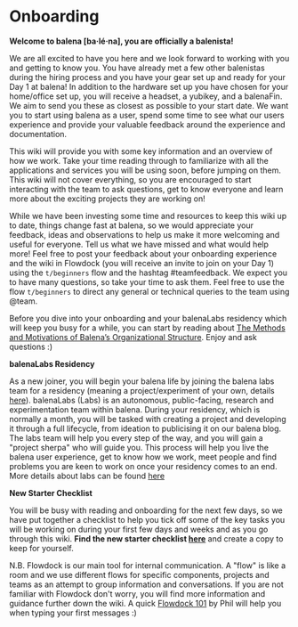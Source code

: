 # Onboarding

**Welcome to balena [ba·lé·na], you are officially a balenista!**

We are all excited to have you here and we look forward to working with you and getting to know you. You have already met a few other balenistas during the hiring process and you have your gear set up and ready for your Day 1 at balena! In addition to the hardware set up you have chosen for your home/office set up, you will receive a headset, a yubikey, and a balenaFin. We aim to send you these as closest as possible to your start date. We want you to start using balena as a user, spend some time to see what our users experience and provide your valuable feedback around the experience and documentation. 

This wiki will provide you with some key information and an overview of how we work. Take your time reading through to familiarize with all the applications and services you will be using soon, before jumping on them. This wiki will not cover everything, so you are encouraged to start interacting with the team to ask questions, get to know everyone and learn more about the exciting projects they are working on! 

While we have been investing some time and resources to keep this wiki up to date, things change fast at balena, so we would appreciate your feedback, ideas and observations to help us make it more welcoming and useful for everyone. Tell us what we have missed and what would help more! Feel free to post your feedback about your onboarding experience and the wiki in Flowdock (you will receive an invite to join on your Day 1) using the `t/beginners` flow and the hashtag #teamfeedback. We expect you to have many questions, so take your time to ask them. Feel free to use the flow `t/beginners` to direct any general or technical queries to the team using @team. 

Before you dive into your onboarding and your balenaLabs residency which will keep you busy for a while, you can start by reading about [The Methods and Motivations of Balena’s Organizational Structure](https://docs.google.com/document/d/13bNM-ynzgPa6yyP3HDir131P-Tgp-DxsJaz0CpLqyds/edit#). Enjoy and ask questions :)


**balenaLabs Residency**

As a new joiner, you will begin your balena life by joining the balena labs team for a residency (meaning a project/experiment of your own, details [here](https://github.com/balena-io/balena-io/wiki/balena-labs-residency)). balenaLabs (Labs) is an autonomous, public-facing, research and experimentation team within balena. During your residency, which is normally a month, you will be tasked with creating a project and developing it through a full lifecycle, from ideation to publicising it on our balena blog. The labs team will help you every step of the way, and you will gain a "project sherpa" who will guide you. 
This process will help you live the balena user experience, get to know how we work, meet people and find problems you are keen to work on once your residency comes to an end.
More details about labs can be found [here](https://github.com/balena-io/balena-io/wiki/balenaLabs)

**New Starter Checklist**

You will be busy with reading and onboarding for the next few days, so we have put together a checklist to help you tick off some of the key tasks you will be working on during your first few days and weeks and as you go through this wiki. **Find the new starter checklist [here](https://docs.google.com/spreadsheets/d/1cQZz8in9iEhsM2_LNaI36tvX_TH1c7RgC-uem78aMV8/edit?ts=5fb3d7b8#gid=0)** and create a copy to keep for yourself. 

N.B. Flowdock is our main tool for internal communication. A "flow" is like a room and we use different flows for specific components, projects and teams as an attempt to group information and conversations. If you are not familiar with Flowdock don't worry, you will find more information and guidance further down the wiki. A quick [Flowdock 101](https://www.youtube.com/watch?v=wMtPpaf7ZeI&t=172s) by Phil will help you when typing your first messages :)